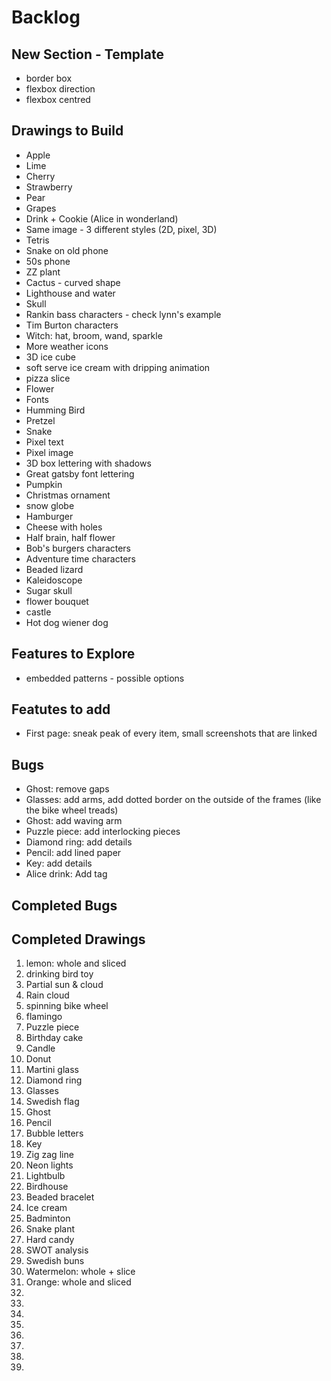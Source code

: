 # Backlog

## New Section - Template
- border box
- flexbox direction
- flexbox centred

## Drawings to Build
- Apple
- Lime
- Cherry
- Strawberry
- Pear
- Grapes
- Drink + Cookie (Alice in wonderland)
- Same image - 3 different styles (2D, pixel, 3D)
- Tetris
- Snake on old phone
- 50s phone
- ZZ plant
- Cactus - curved shape
- Lighthouse and water
- Skull
- Rankin bass characters - check lynn's example
- Tim Burton characters
- Witch: hat, broom, wand, sparkle
- More weather icons
- 3D ice cube
- soft serve ice cream with dripping animation
- pizza slice
- Flower
- Fonts
- Humming Bird
- Pretzel
- Snake
- Pixel text
- Pixel image
- 3D box lettering with shadows
- Great gatsby font lettering
- Pumpkin
- Christmas ornament
- snow globe
- Hamburger
- Cheese with holes
- Half brain, half flower
- Bob's burgers characters
- Adventure time characters
- Beaded lizard
- Kaleidoscope
- Sugar skull
- flower bouquet
- castle
- Hot dog wiener dog

## Features to Explore
- embedded patterns - possible options

## Featutes to add 
- First page: sneak peak of every item, small screenshots that are linked

## Bugs
- Ghost: remove gaps
- Glasses: add arms, add dotted border on the outside of the frames (like the bike wheel treads)
- Ghost: add waving arm
- Puzzle piece: add interlocking pieces
- Diamond ring: add details
- Pencil: add lined paper
- Key: add details
- Alice drink: Add tag

## Completed Bugs

## Completed Drawings
1. lemon: whole and sliced
2. drinking bird toy
3. Partial sun & cloud
4. Rain cloud
5. spinning bike wheel
6. flamingo
7. Puzzle piece
8. Birthday cake
9. Candle
10. Donut
11. Martini glass
12. Diamond ring
13. Glasses
14. Swedish flag
15. Ghost
16. Pencil
17. Bubble letters
18. Key
19. Zig zag line
20. Neon lights
21. Lightbulb
22. Birdhouse
23. Beaded bracelet
24. Ice cream
25. Badminton
26. Snake plant
27. Hard candy
28. SWOT analysis
29. Swedish buns
30. Watermelon: whole + slice
31. Orange: whole and sliced
32.
33.
34.
35.
36.
37.
38.
39.



